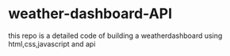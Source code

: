# weather-dashboard-API
this repo is a detailed code of building a weatherdashboard using html,css,javascript and api
